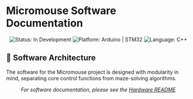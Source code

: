 # Micromouse Software Documentation

<div align="center">
  <img src="https://img.shields.io/badge/Status-In%20Development-yellow" alt="Status: In Development">
  <img src="https://img.shields.io/badge/Platform-Arduino%20|%20STM32-orange" alt="Platform: Arduino | STM32">
  <img src="https://img.shields.io/badge/Language-C%2B%2B-blue" alt="Language: C++">
</div>

## 📁 Software Architecture

The software for the Micromouse project is designed with modularity in mind, separating core control functions from maze-solving algorithms.


<div align="center">
  <i>For software documentation, please see the <a href="../Hardware stuffs/README.md">Hardware README</a></i>
</div>